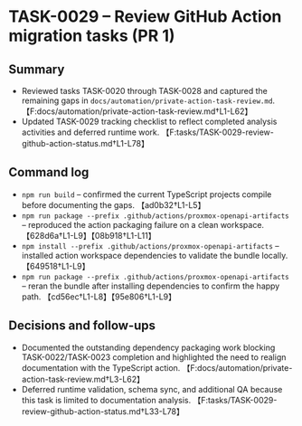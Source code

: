 # TASK-0029 – Review GitHub Action migration tasks (PR 1)

## Summary
- Reviewed tasks TASK-0020 through TASK-0028 and captured the remaining gaps in `docs/automation/private-action-task-review.md`. 【F:docs/automation/private-action-task-review.md†L1-L62】
- Updated TASK-0029 tracking checklist to reflect completed analysis activities and deferred runtime work. 【F:tasks/TASK-0029-review-github-action-status.md†L1-L78】

## Command log
- `npm run build` – confirmed the current TypeScript projects compile before documenting the gaps. 【ad0b32†L1-L5】
- `npm run package --prefix .github/actions/proxmox-openapi-artifacts` – reproduced the action packaging failure on a clean workspace. 【628d6a†L1-L9】【08b918†L1-L11】
- `npm install --prefix .github/actions/proxmox-openapi-artifacts` – installed action workspace dependencies to validate the bundle locally. 【649518†L1-L9】
- `npm run package --prefix .github/actions/proxmox-openapi-artifacts` – reran the bundle after installing dependencies to confirm the happy path. 【cd56ec†L1-L8】【95e806†L1-L9】

## Decisions and follow-ups
- Documented the outstanding dependency packaging work blocking TASK-0022/TASK-0023 completion and highlighted the need to realign documentation with the TypeScript action. 【F:docs/automation/private-action-task-review.md†L3-L62】
- Deferred runtime validation, schema sync, and additional QA because this task is limited to documentation analysis. 【F:tasks/TASK-0029-review-github-action-status.md†L33-L78】

